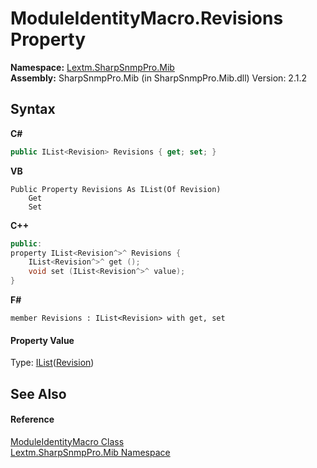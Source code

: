 # ModuleIdentityMacro.Revisions Property 
 

**Namespace:**&nbsp;<a href="N_Lextm_SharpSnmpPro_Mib">Lextm.SharpSnmpPro.Mib</a><br />**Assembly:**&nbsp;SharpSnmpPro.Mib (in SharpSnmpPro.Mib.dll) Version: 2.1.2

## Syntax

**C#**<br />
``` C#
public IList<Revision> Revisions { get; set; }
```

**VB**<br />
``` VB
Public Property Revisions As IList(Of Revision)
	Get
	Set
```

**C++**<br />
``` C++
public:
property IList<Revision^>^ Revisions {
	IList<Revision^>^ get ();
	void set (IList<Revision^>^ value);
}
```

**F#**<br />
``` F#
member Revisions : IList<Revision> with get, set

```


#### Property Value
Type: <a href="https://docs.microsoft.com/dotnet/api/system.collections.generic.ilist-1" target="_blank" rel="noopener noreferrer">IList</a>(<a href="T_Lextm_SharpSnmpPro_Mib_Revision">Revision</a>)

## See Also


#### Reference
<a href="T_Lextm_SharpSnmpPro_Mib_ModuleIdentityMacro">ModuleIdentityMacro Class</a><br /><a href="N_Lextm_SharpSnmpPro_Mib">Lextm.SharpSnmpPro.Mib Namespace</a><br />